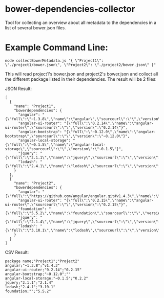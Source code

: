 # bower-dependencies-collector
Tool for collecting an overview about all metadata to the dependencies in a list of several bower.json files.

# Example Command Line:
```
node collectBowerMetadata.js "{ \"Project1\": \"./project1/bower.json\", \"Project2\": \"./project2/bower.json\" }"
```
This will read project1's bower.json and project2's bower.json and collect all the different package listed in their dependencies.
The result will be 2 files:

JSON Result:
```
[
  {
    "name": "Project1",
    "bowerdependencies": {
      "angular": "{\"full\":\"~1.3.8\",\"name\":\"angular\",\"sourceurl\":\"\",\"version\":\"~1.3.8\"}",
      "angular-ui-router": "{\"full\":\"0.2.14\",\"name\":\"angular-ui-router\",\"sourceurl\":\"\",\"version\":\"0.2.14\"}",
      "angular-bootstrap": "{\"full\":\"~0.12.0\",\"name\":\"angular-bootstrap\",\"sourceurl\":\"\",\"version\":\"~0.12.0\"}",
      "angular-local-storage": "{\"full\":\"~0.1.5\",\"name\":\"angular-local-storage\",\"sourceurl\":\"\",\"version\":\"~0.1.5\"}",
      "jquery": "{\"full\":\"2.1.1\",\"name\":\"jquery\",\"sourceurl\":\"\",\"version\":\"2.1.1\"}",
      "lodash": "{\"full\":\"2.4.1\",\"name\":\"lodash\",\"sourceurl\":\"\",\"version\":\"2.4.1\"}"
    }
  },
  {
    "name": "Project2",
    "bowerdependencies": {
      "angular": "{\"full\":\"https://github.com/angular/angular.git#v1.4.3\",\"name\":\"angular\",\"sourceurl\":\"https://github.com/angular/angular.git\",\"version\":\"v1.4.3\"}",
      "angular-ui-router": "{\"full\":\"0.2.15\",\"name\":\"angular-ui-router\",\"sourceurl\":\"\",\"version\":\"0.2.15\"}",
      "foundation": "{\"full\":\"5.5.2\",\"name\":\"foundation\",\"sourceurl\":\"\",\"version\":\"5.5.2\"}",
      "jquery": "{\"full\":\"2.1.4\",\"name\":\"jquery\",\"sourceurl\":\"\",\"version\":\"2.1.4\"}",
      "lodash": "{\"full\":\"3.10.1\",\"name\":\"lodash\",\"sourceurl\":\"\",\"version\":\"3.10.1\"}"
    }
  }
]
```

CSV Result:
```
package name;"Project1";"Project2"
angular;"~1.3.8";"v1.4.3"
angular-ui-router;"0.2.14";"0.2.15"
angular-bootstrap;"~0.12.0";""
angular-local-storage;"~0.1.5";"0.2.2"
jquery;"2.1.1";"2.1.4"
lodash;"2.4.1";"3.10.1"
foundation;"";"5.5.2"
```
